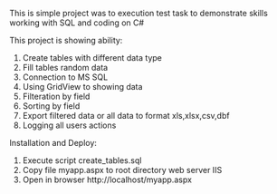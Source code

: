 This is simple project was to execution test task to demonstrate skills working with SQL and coding on C#

This project is showing ability:
1. Create tables with different data type
2. Fill tables random data
3. Connection to MS SQL
4. Using GridView to showing data
5. Filteration by field
6. Sorting by field
7. Export filtered data or all data to format xls,xlsx,csv,dbf
8. Logging all users actions

Installation and Deploy:
1. Execute script create_tables.sql
2. Copy file myapp.aspx to root directory web server IIS
3. Open in browser http://localhost/myapp.aspx
